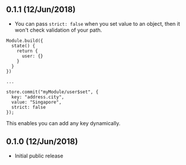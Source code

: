 ## 0.1.1 (12/Jun/2018)

- You can pass `strict: false` when you set value to an object, then it won't check validation of your path.

```
Module.build({
  state() {
    return {
      user: {}
    }
  }
})

...

store.commit("myModule/user$set", {
  key: "address.city",
  value: "Singapore",
  strict: false
});
```

This enables you can add any key dynamically.

## 0.1.0 (12/Jun/2018)

- Initial public release
